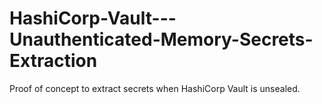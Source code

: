 # HashiCorp-Vault---Unauthenticated-Memory-Secrets-Extraction
Proof of concept to extract secrets when HashiCorp Vault is unsealed.
